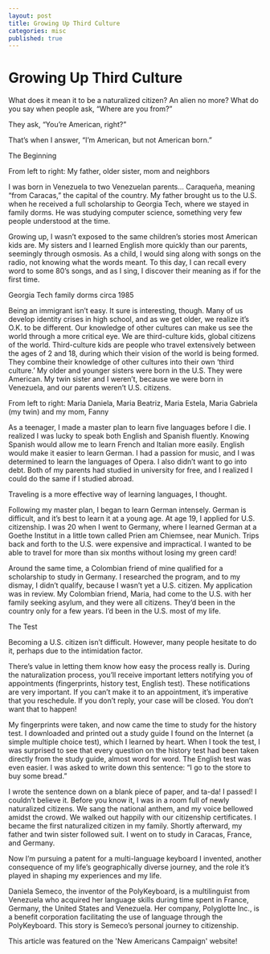```yaml
---
layout: post
title: Growing Up Third Culture
categories: misc
published: true
---
```

# Growing Up Third Culture



What does it mean it to be a naturalized citizen? An alien no more? What do you say when people ask, “Where are you from?”

They ask, “You’re American, right?”

That’s when I answer, “I’m American, but not American born.”

The Beginning

From left to right: My father, older sister, mom and neighbors


I was born in Venezuela to two Venezuelan parents… Caraqueña, meaning “from Caracas,” the capital of the country. My father brought us to the U.S. when he received a full scholarship to Georgia Tech, where we stayed in family dorms. He was studying computer science, something very few people understood at the time.

Growing up, I wasn’t exposed to the same children’s stories most American kids are. My sisters and I learned English more quickly than our parents, seemingly through osmosis. As a child, I would sing along with songs on the radio, not knowing what the words meant. To this day, I can recall every word to some 80’s songs, and as I sing, I discover their meaning as if for the first time.

Georgia Tech family dorms circa 1985


Being an immigrant isn’t easy. It sure is interesting, though. Many of us develop identity crises in high school, and as we get older, we realize it’s O.K. to be different. Our knowledge of other cultures can make us see the world through a more critical eye. We are third-culture kids, global citizens of the world. Third-culture kids are people who travel extensively between the ages of 2 and 18, during which their vision of the world is being formed. They combine their knowledge of other cultures into their own ‘third culture.’ My older and younger sisters were born in the U.S. They were American. My twin sister and I weren’t, because we were born in Venezuela, and our parents weren’t U.S. citizens.


From left to right: Maria Daniela, Maria Beatriz, Maria Estela, Maria Gabriela (my twin) and my mom, Fanny

As a teenager, I made a master plan to learn five languages before I die. I realized I was lucky to speak both English and Spanish fluently. Knowing Spanish would allow me to learn French and Italian more easily. English would make it easier to learn German. I had a passion for music, and I was determined to learn the languages of Opera. I also didn’t want to go into debt. Both of my parents had studied in university for free, and I realized I could do the same if I studied abroad.

Traveling is a more effective way of learning languages, I thought.

Following my master plan, I began to learn German intensely. German is difficult, and it’s best to learn it at a young age. At age 19, I applied for U.S. citizenship. I was 20 when I went to Germany, where I learned German at a Goethe Institut in a little town called Prien am Chiemsee, near Munich. Trips back and forth to the U.S. were expensive and impractical. I wanted to be able to travel for more than six months without losing my green card!

Around the same time, a Colombian friend of mine qualified for a scholarship to study in Germany. I researched the program, and to my dismay, I didn’t qualify, because I wasn’t yet a U.S. citizen. My application was in review. My Colombian friend, Maria, had come to the U.S. with her family seeking asylum, and they were all citizens. They’d been in the country only for a few years.
I’d been in the U.S. most of my life.

The Test

Becoming a U.S. citizen isn’t difficult. However, many people hesitate to do it, perhaps due to the intimidation factor.

There’s value in letting them know how easy the process really is.
During the naturalization process, you’ll receive important letters notifying you of appointments (fingerprints, history test, English test). These notifications are very important. If you can’t make it to an appointment, it’s imperative that you reschedule. If you don’t reply, your case will be closed. You don’t want that to happen!

My fingerprints were taken, and now came the time to study for the history test. I downloaded and printed out a study guide I found on the Internet (a simple multiple choice test), which I learned by heart. When I took the test, I was surprised to see that every question on the history test had been taken directly from the study guide, almost word for word.
The English test was even easier. I was asked to write down this sentence: “I go to the store to buy some bread.”

I wrote the sentence down on a blank piece of paper, and ta-da! I passed! I couldn’t believe it.
Before you know it, I was in a room full of newly naturalized citizens. We sang the national anthem, and my voice bellowed amidst the crowd. We walked out happily with our citizenship certificates. I became the first naturalized citizen in my family. Shortly afterward, my father and twin sister followed suit. I went on to study in Caracas, France, and Germany.

Now I’m pursuing a patent for a multi-language keyboard I invented, another consequence of my life’s geographically diverse journey, and the role it’s played in shaping my experiences and my life.

Daniela Semeco, the inventor of the PolyKeyboard, is a multilinguist from Venezuela who acquired her language skills during time spent in France, Germany, the United States and Venezuela. Her company, Polyglotte Inc., is a benefit corporation facilitating the use of language through the PolyKeyboard. This story is Semeco’s personal journey to citizenship. 

This article was featured on the 'New Americans Campaign' website!
